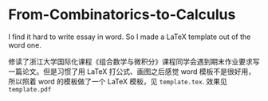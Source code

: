 # From-Combinatorics-to-Calculus
I find it hard to write essay in word. So I made a LaTeX template out of the word one.

修读了浙江大学国际化课程《组合数学与微积分》课程同学会遇到期末作业要求写一篇论文。但是习惯了用 LaTeX 打公式、画图之后感觉 word 模板不是很好用，所以照着 word 的模板做了一个 LaTeX 模板，见 `template.tex`. 效果见 `template.pdf`

